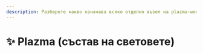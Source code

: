 ```yaml
---
description: Разберете какво означава всяко отделно възел на plazma-world.yml.
---
```


# ✨ Plazma (състав на световете)
